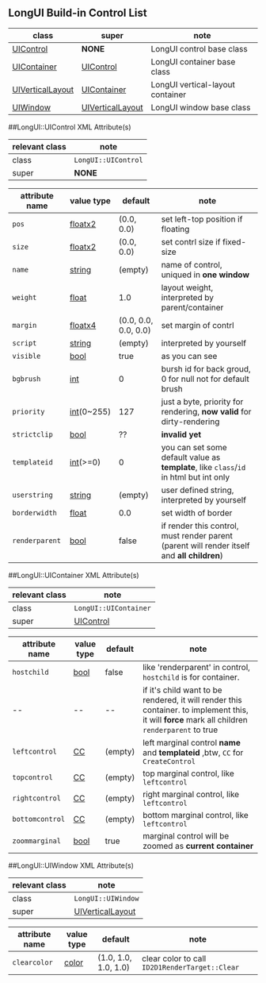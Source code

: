 ## LongUI Build-in Control List
  
class|super|note
---|-----|----
[UIControl](#jump_control)|**NONE**|LongUI control base class
[UIContainer](#jump_container)|[UIControl](#jump_control)|LongUI container base class
[UIVerticalLayout](#jump_vlayout)|[UIContainer](#jump_container)|LongUI vertical-layout container
[UIWindow](#jump_window)|[UIVerticalLayout](#jump_vlayout)|LongUI window base class

##<a name="jump_control"/>LongUI::UIControl XML Attribute(s)
  
relevant class|note
--------------|----
class | `LongUI::UIControl`
super |  **NONE**
  
attribute name|value type|default|note
--------------|----------|-------|----
`pos`|[floatx2](./longui-xml-value-type.md#jump_floatx2)|(0.0, 0.0)|set left-top position if floating
`size`|[floatx2](./longui-xml-value-type.md#jump_floatx2)|(0.0, 0.0)|set contrl size if fixed-size
`name`|[string](./longui-xml-value-type.md#jump_string)|(empty)|name of control, uniqued in **one window**
`weight`|[float](./longui-xml-value-type.md#jump_float)|1.0|layout weight, interpreted by parent/container
`margin`|[floatx4](./longui-xml-value-type.md#jump_floatx4)|(0.0, 0.0, 0.0, 0.0)|set margin of contrl
`script`|[string](./longui-xml-value-type.md#jump_string)|(empty)|interpreted by yourself
`visible`|[bool](./longui-xml-value-type.md#jump_bool)|true|as you can see
`bgbrush`|[int](./longui-xml-value-type.md#jump_int)|0|bursh id for back groud, 0 for null not for default brush
`priority`|[int](./longui-xml-value-type.md#jump_int)(0~255)|127|just a byte, priority for rendering, **now valid** for dirty-rendering
`strictclip`|[bool](./longui-xml-value-type.md#jump_bool)|??|**invalid yet**
`templateid`|[int](./longui-xml-value-type.md#jump_int)(>=0)|0|you can set some default value as **template**, like `class`/`id` in html but int only
`userstring`|[string](./longui-xml-value-type.md#jump_string)|(empty)|user defined string, interpreted by yourself
`borderwidth`|[float](./longui-xml-value-type.md#jump_float)|0.0|set width of border
`renderparent`|[bool](./longui-xml-value-type.md#jump_bool)|false|if render this control, must render parent (parent will render itself and **all children**)

##<a name="jump_container"/>LongUI::UIContainer XML Attribute(s)
  
relevant class|note
--------------|----
class | `LongUI::UIContainer`
super | [UIControl](#jump_control)
  
attribute name|value type|default|note
--------------|----------|-------|----
`hostchild`|[bool](./longui-xml-value-type.md#jump_bool)|false|like 'renderparent' in control, `hostchild` is for container.
--|--|--|if it's child want to be rendered, it will render this container. to implement this, it will **force** mark all children `renderparent` to true
`leftcontrol`|[CC](./longui-xml-value-type.md#jump_cc)|(empty)|left marginal control **name** and **templateid** ,btw, `CC` for `CreateControl`
`topcontrol`|[CC](./longui-xml-value-type.md#jump_cc)|(empty)|top marginal control, like `leftcontrol`
`rightcontrol`|[CC](./longui-xml-value-type.md#jump_cc)|(empty)|right marginal control, like `leftcontrol`
`bottomcontrol`|[CC](./longui-xml-value-type.md#jump_cc)|(empty)|bottom marginal control, like `leftcontrol`
`zoommarginal`|[bool](./longui-xml-value-type.md#jump_bool)|true|marginal control will be zoomed as **current container**

##<a name="jump_window"/>LongUI::UIWindow XML Attribute(s)
  
relevant class|note
--------------|----
class | `LongUI::UIWindow`
super | [UIVerticalLayout](#jump_vlayout)
  
attribute name|value type|default|note
--------------|----------|-------|----
`clearcolor`|[color](#jump_color)|(1.0, 1.0, 1.0, 1.0)|clear color to call `ID2D1RenderTarget::Clear`